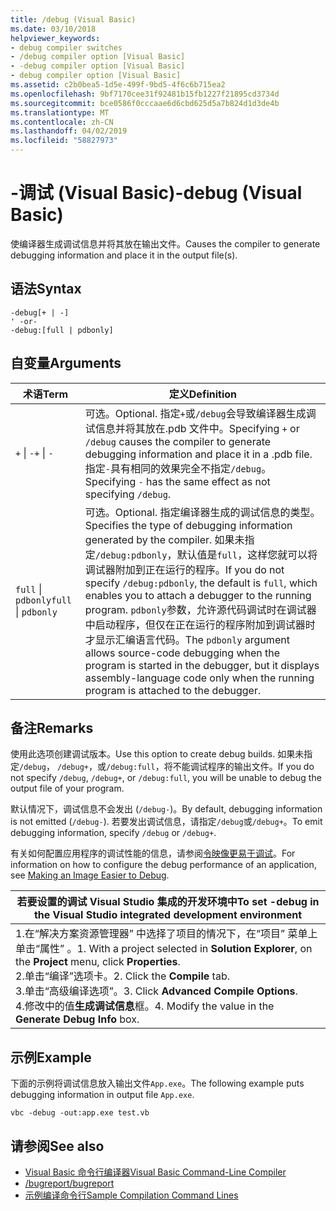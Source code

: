 ```yaml
---
title: /debug (Visual Basic)
ms.date: 03/10/2018
helpviewer_keywords:
- debug compiler switches
- /debug compiler option [Visual Basic]
- -debug compiler option [Visual Basic]
- debug compiler option [Visual Basic]
ms.assetid: c2b0bea5-1d5e-499f-9bd5-4f6c6b715ea2
ms.openlocfilehash: 9bf7170cee31f92481b15fb1227f21895cd3734d
ms.sourcegitcommit: bce0586f0cccaae6d6cbd625d5a7b824d1d3de4b
ms.translationtype: MT
ms.contentlocale: zh-CN
ms.lasthandoff: 04/02/2019
ms.locfileid: "58827973"
---
```

# <a name="-debug-visual-basic"></a><span data-ttu-id="d712c-102">-调试 (Visual Basic)</span><span class="sxs-lookup"><span data-stu-id="d712c-102">-debug (Visual Basic)</span></span>
<span data-ttu-id="d712c-103">使编译器生成调试信息并将其放在输出文件。</span><span class="sxs-lookup"><span data-stu-id="d712c-103">Causes the compiler to generate debugging information and place it in the output file(s).</span></span>  
  
## <a name="syntax"></a><span data-ttu-id="d712c-104">语法</span><span class="sxs-lookup"><span data-stu-id="d712c-104">Syntax</span></span>  
  
```  
-debug[+ | -]  
' -or-  
-debug:[full | pdbonly]  
```  
  
## <a name="arguments"></a><span data-ttu-id="d712c-105">自变量</span><span class="sxs-lookup"><span data-stu-id="d712c-105">Arguments</span></span>  
  
|<span data-ttu-id="d712c-106">术语</span><span class="sxs-lookup"><span data-stu-id="d712c-106">Term</span></span>|<span data-ttu-id="d712c-107">定义</span><span class="sxs-lookup"><span data-stu-id="d712c-107">Definition</span></span>|  
|---|---|  
|<span data-ttu-id="d712c-108">`+` &#124; `-`</span><span class="sxs-lookup"><span data-stu-id="d712c-108">`+` &#124; `-`</span></span>|<span data-ttu-id="d712c-109">可选。</span><span class="sxs-lookup"><span data-stu-id="d712c-109">Optional.</span></span> <span data-ttu-id="d712c-110">指定`+`或`/debug`会导致编译器生成调试信息并将其放在.pdb 文件中。</span><span class="sxs-lookup"><span data-stu-id="d712c-110">Specifying `+` or `/debug` causes the compiler to generate debugging information and place it in a .pdb file.</span></span> <span data-ttu-id="d712c-111">指定`-`具有相同的效果完全不指定`/debug`。</span><span class="sxs-lookup"><span data-stu-id="d712c-111">Specifying `-` has the same effect as not specifying `/debug`.</span></span>|  
|<span data-ttu-id="d712c-112">`full` &#124; `pdbonly`</span><span class="sxs-lookup"><span data-stu-id="d712c-112">`full` &#124; `pdbonly`</span></span>|<span data-ttu-id="d712c-113">可选。</span><span class="sxs-lookup"><span data-stu-id="d712c-113">Optional.</span></span> <span data-ttu-id="d712c-114">指定编译器生成的调试信息的类型。</span><span class="sxs-lookup"><span data-stu-id="d712c-114">Specifies the type of debugging information generated by the compiler.</span></span> <span data-ttu-id="d712c-115">如果未指定`/debug:pdbonly`，默认值是`full`，这样您就可以将调试器附加到正在运行的程序。</span><span class="sxs-lookup"><span data-stu-id="d712c-115">If you do not specify `/debug:pdbonly`, the default is `full`, which enables you to attach a debugger to the running program.</span></span> <span data-ttu-id="d712c-116">`pdbonly`参数，允许源代码调试时在调试器中启动程序，但仅在正在运行的程序附加到调试器时才显示汇编语言代码。</span><span class="sxs-lookup"><span data-stu-id="d712c-116">The `pdbonly` argument allows source-code debugging when the program is started in the debugger, but it displays assembly-language code only when the running program is attached to the debugger.</span></span>|  
  
## <a name="remarks"></a><span data-ttu-id="d712c-117">备注</span><span class="sxs-lookup"><span data-stu-id="d712c-117">Remarks</span></span>  
 <span data-ttu-id="d712c-118">使用此选项创建调试版本。</span><span class="sxs-lookup"><span data-stu-id="d712c-118">Use this option to create debug builds.</span></span> <span data-ttu-id="d712c-119">如果未指定`/debug`， `/debug+`，或`/debug:full`，将不能调试程序的输出文件。</span><span class="sxs-lookup"><span data-stu-id="d712c-119">If you do not specify `/debug`, `/debug+`, or `/debug:full`, you will be unable to debug the output file of your program.</span></span>  
  
 <span data-ttu-id="d712c-120">默认情况下，调试信息不会发出 (`/debug-`)。</span><span class="sxs-lookup"><span data-stu-id="d712c-120">By default, debugging information is not emitted (`/debug-`).</span></span> <span data-ttu-id="d712c-121">若要发出调试信息，请指定`/debug`或`/debug+`。</span><span class="sxs-lookup"><span data-stu-id="d712c-121">To emit debugging information, specify `/debug` or `/debug+`.</span></span>  
  
 <span data-ttu-id="d712c-122">有关如何配置应用程序的调试性能的信息，请参阅[令映像更易于调试](../../../framework/debug-trace-profile/making-an-image-easier-to-debug.md)。</span><span class="sxs-lookup"><span data-stu-id="d712c-122">For information on how to configure the debug performance of an application, see [Making an Image Easier to Debug](../../../framework/debug-trace-profile/making-an-image-easier-to-debug.md).</span></span>  
  
|<span data-ttu-id="d712c-123">若要设置的调试 Visual Studio 集成的开发环境中</span><span class="sxs-lookup"><span data-stu-id="d712c-123">To set -debug in the Visual Studio integrated development environment</span></span>|  
|---|  
|<span data-ttu-id="d712c-124">1.在“解决方案资源管理器” 中选择了项目的情况下，在“项目”  菜单上单击“属性” 。</span><span class="sxs-lookup"><span data-stu-id="d712c-124">1.  With a project selected in **Solution Explorer**, on the **Project** menu, click **Properties**.</span></span> <br /><span data-ttu-id="d712c-125">2.单击“编译”选项卡。</span><span class="sxs-lookup"><span data-stu-id="d712c-125">2.  Click the **Compile** tab.</span></span><br /><span data-ttu-id="d712c-126">3.单击“高级编译选项”。</span><span class="sxs-lookup"><span data-stu-id="d712c-126">3.  Click **Advanced Compile Options**.</span></span><br /><span data-ttu-id="d712c-127">4.修改中的值**生成调试信息**框。</span><span class="sxs-lookup"><span data-stu-id="d712c-127">4.  Modify the value in the **Generate Debug Info** box.</span></span>|  
  
## <a name="example"></a><span data-ttu-id="d712c-128">示例</span><span class="sxs-lookup"><span data-stu-id="d712c-128">Example</span></span>  
 <span data-ttu-id="d712c-129">下面的示例将调试信息放入输出文件`App.exe`。</span><span class="sxs-lookup"><span data-stu-id="d712c-129">The following example puts debugging information in output file `App.exe`.</span></span>  
  
```  
vbc -debug -out:app.exe test.vb  
```  
  
## <a name="see-also"></a><span data-ttu-id="d712c-130">请参阅</span><span class="sxs-lookup"><span data-stu-id="d712c-130">See also</span></span>

- [<span data-ttu-id="d712c-131">Visual Basic 命令行编译器</span><span class="sxs-lookup"><span data-stu-id="d712c-131">Visual Basic Command-Line Compiler</span></span>](../../../visual-basic/reference/command-line-compiler/index.md)
- [<span data-ttu-id="d712c-132">/bugreport</span><span class="sxs-lookup"><span data-stu-id="d712c-132">/bugreport</span></span>](../../../visual-basic/reference/command-line-compiler/bugreport.md)
- [<span data-ttu-id="d712c-133">示例编译命令行</span><span class="sxs-lookup"><span data-stu-id="d712c-133">Sample Compilation Command Lines</span></span>](../../../visual-basic/reference/command-line-compiler/sample-compilation-command-lines.md)

